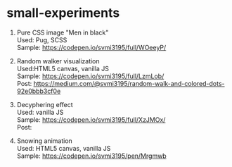 # small-experiments

1. Pure CSS image "Men in black"  
Used: Pug, SCSS  
Sample: https://codepen.io/svmi3195/full/WOeeyP/  

2. Random walker visualization  
Used:HTML5 canvas, vanilla JS  
Sample: https://codepen.io/svmi3195/full/LzmLob/  
Post: https://medium.com/@svmi3195/random-walk-and-colored-dots-92e0bbb3cf0e  

3. Decyphering effect  
Used: vanilla JS  
Sample: https://codepen.io/svmi3195/full/XzJMOx/  
Post:  

4. Snowing animation  
Used: HTML5 canvas, vanilla JS  
Sample: https://codepen.io/svmi3195/pen/Mrgmwb  

